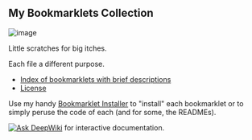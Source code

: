 ## My Bookmarklets Collection

![image](https://github.com/user-attachments/assets/ea7b1d40-feaf-4ff1-9e64-26dc8574fe3d)

Little scratches for big itches. 

Each file a different purpose.

* [Index of bookmarklets with brief descriptions](CONTENT_SUMMARY.md)
* [License](LICENSE)

Use my handy [Bookmarklet Installer](https://austegard.com/web-utilities/bookmarklet-installer.html) to "install" each bookmarklet or to simply peruse the code of each (and for some, the READMEs).

[![Ask DeepWiki](https://deepwiki.com/badge.svg)](https://deepwiki.com/oaustegard/bookmarklets) for interactive documentation. 

